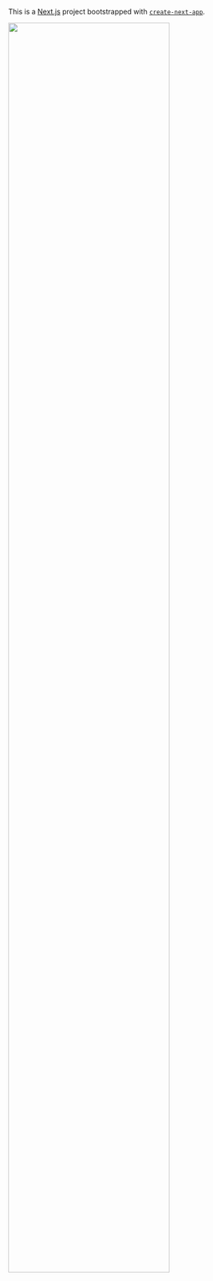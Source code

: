 This is a [Next.js](https://nextjs.org/) project bootstrapped with [`create-next-app`](https://github.com/vercel/next.js/tree/canary/packages/create-next-app).

<p align="left">
  <img width="80%" height="80%" src="https://github.com/famasboy888/promptopia_nextjs/assets/23441168/99d50d8e-1b31-44b7-999c-9f0f2ad49777">
</p>

